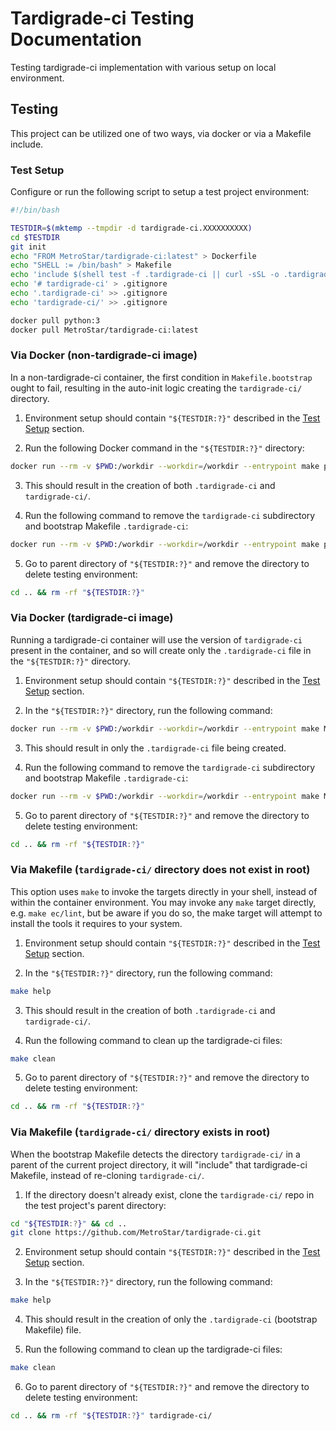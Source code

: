 # Tardigrade-ci Testing Documentation

Testing tardigrade-ci implementation with various setup on local environment.

## Testing

This project can be utilized one of two ways, via docker or via a Makefile include.

### Test Setup

Configure or run the following script to setup a test project environment:

```bash
#!/bin/bash

TESTDIR=$(mktemp --tmpdir -d tardigrade-ci.XXXXXXXXXX)
cd $TESTDIR
git init
echo "FROM MetroStar/tardigrade-ci:latest" > Dockerfile
echo "SHELL := /bin/bash" > Makefile
echo 'include $(shell test -f .tardigrade-ci || curl -sSL -o .tardigrade-ci "https://raw.githubusercontent.com/MetroStar/tardigrade-ci/master/bootstrap/Makefile.bootstrap"; echo .tardigrade-ci)' >> Makefile
echo '# tardigrade-ci' > .gitignore
echo '.tardigrade-ci' >> .gitignore
echo 'tardigrade-ci/' >> .gitignore

docker pull python:3
docker pull MetroStar/tardigrade-ci:latest
```

### Via Docker (non-tardigrade-ci image)

In a non-tardigrade-ci container, the first condition in `Makefile.bootstrap` ought to fail, resulting in the auto-init logic creating the `tardigrade-ci/` directory.

1. Environment setup should contain `"${TESTDIR:?}"` described in the [Test Setup](#test-setup) section.

2. Run the following Docker command in the `"${TESTDIR:?}"` directory:

```bash
docker run --rm -v $PWD:/workdir --workdir=/workdir --entrypoint make python:3 help
```

3. This should result in the creation of both `.tardigrade-ci` and `tardigrade-ci/`.

4. Run the following command to remove the `tardigrade-ci` subdirectory and bootstrap Makefile `.tardigrade-ci`:

```bash
docker run --rm -v $PWD:/workdir --workdir=/workdir --entrypoint make python:3 clean
```

5. Go to parent directory of `"${TESTDIR:?}"` and remove the directory to delete testing environment:

```bash
cd .. && rm -rf "${TESTDIR:?}"
```

### Via Docker (tardigrade-ci image)

Running a tardigrade-ci container will use the version of `tardigrade-ci` present in the container, and so will create only the `.tardigrade-ci` file in the `"${TESTDIR:?}"` directory.

1. Environment setup should contain `"${TESTDIR:?}"` described in the [Test Setup](#test-setup) section.

2. In the `"${TESTDIR:?}"` directory, run the following command:

```bash
docker run --rm -v $PWD:/workdir --workdir=/workdir --entrypoint make MetroStar/tardigrade-ci:latest help
```

3. This should result in only the `.tardigrade-ci` file being created.

4. Run the following command to remove the `tardigrade-ci` subdirectory and bootstrap Makefile `.tardigrade-ci`:

```bash
docker run --rm -v $PWD:/workdir --workdir=/workdir --entrypoint make MetroStar/tardigrade-ci:latest clean
```

5. Go to parent directory of `"${TESTDIR:?}"` and remove the directory to delete testing environment:

```bash
cd .. && rm -rf "${TESTDIR:?}"
```

### Via Makefile (`tardigrade-ci/` directory does not exist in root)

This option uses `make` to invoke the targets directly in your shell, instead of within the container environment. You may invoke any `make` target directly, e.g. `make ec/lint`, but be aware if you do so, the make target will attempt to install the tools it requires to your system.

1. Environment setup should contain `"${TESTDIR:?}"` described in the [Test Setup](#test-setup) section.

2. In the `"${TESTDIR:?}"` directory, run the following command:

```bash
make help
```

3. This should result in the creation of both `.tardigrade-ci` and `tardigrade-ci/`.

4. Run the following command to clean up the tardigrade-ci files:

```bash
make clean
```

5. Go to parent directory of `"${TESTDIR:?}"` and remove the directory to delete testing environment:

```bash
cd .. && rm -rf "${TESTDIR:?}"
```

### Via Makefile (`tardigrade-ci/` directory exists in root)
When the bootstrap Makefile detects the directory `tardigrade-ci/` in a parent of the current project directory, it will "include" that tardigrade-ci Makefile, instead of re-cloning `tardigrade-ci/`.

1. If the directory doesn't already exist, clone the `tardigrade-ci/` repo in the test project's parent directory:

```bash
cd "${TESTDIR:?}" && cd ..
git clone https://github.com/MetroStar/tardigrade-ci.git
```

2. Environment setup should contain `"${TESTDIR:?}"` described in the [Test Setup](#test-setup) section.

3. In the `"${TESTDIR:?}"` directory, run the following command:

```bash
make help
```

4. This should result in the creation of only the `.tardigrade-ci` (bootstrap Makefile) file.

5. Run the following command to clean up the tardigrade-ci files:

```bash
make clean
```

6. Go to parent directory of `"${TESTDIR:?}"` and remove the directory to delete testing environment:

```bash
cd .. && rm -rf "${TESTDIR:?}" tardigrade-ci/
```
